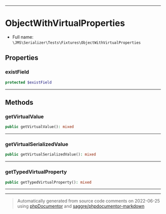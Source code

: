***

# ObjectWithVirtualProperties





* Full name: `\JMS\Serializer\Tests\Fixtures\ObjectWithVirtualProperties`



## Properties


### existField



```php
protected $existField
```






***

## Methods


### getVirtualValue



```php
public getVirtualValue(): mixed
```











***

### getVirtualSerializedValue



```php
public getVirtualSerializedValue(): mixed
```











***

### getTypedVirtualProperty



```php
public getTypedVirtualProperty(): mixed
```











***


***
> Automatically generated from source code comments on 2022-06-25 using [phpDocumentor](http://www.phpdoc.org/) and [saggre/phpdocumentor-markdown](https://github.com/Saggre/phpDocumentor-markdown)
